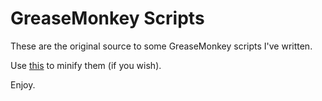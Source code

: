 # GreaseMonkey Scripts

These are the original source to some GreaseMonkey scripts I've written.

Use [this](http://compressorrater.thruhere.net/) to minify them (if you wish).

Enjoy.